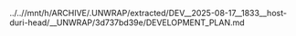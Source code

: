 ../..//mnt/h/ARCHIVE/.UNWRAP/extracted/DEV__2025-08-17__1833__host-duri-head/__UNWRAP/3d737bd39e/DEVELOPMENT_PLAN.md